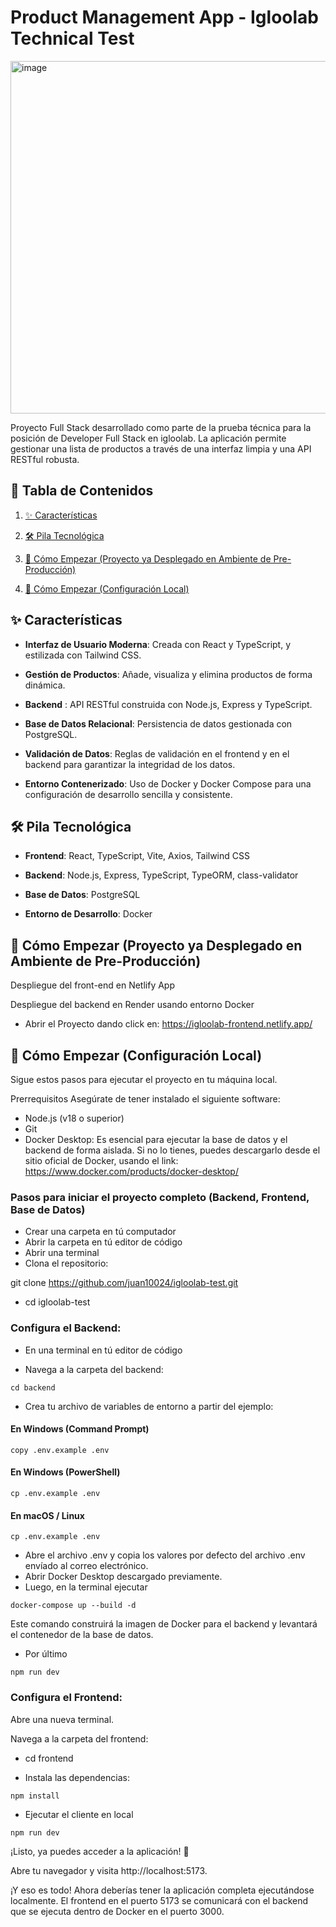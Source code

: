 # Product Management App - Igloolab Technical Test

<img width="1338" height="564" alt="image" src="https://github.com/user-attachments/assets/11153cff-94cb-465a-a97c-a52136692ef4" />


Proyecto Full Stack desarrollado como parte de la prueba técnica para la posición de Developer Full Stack en igloolab. La aplicación permite gestionar una lista de productos a través de una interfaz limpia y una API RESTful robusta.

## 📄 Tabla de Contenidos

1.  [✨ Características](#caracteristicas)

2.  [🛠️ Pila Tecnológica](#pila-tecnologica)

3.  [🚀 Cómo Empezar (Proyecto ya Desplegado en Ambiente de Pre-Producción)](#cómo-empezar-proyecto-ya-desplegado-en-ambiente-de-pre-producción)

4.  [🚀 Cómo Empezar (Configuración Local)](#cómo-empezar-configuración-local)


## ✨ Características

- **Interfaz de Usuario Moderna**: Creada con React y TypeScript, y estilizada con Tailwind CSS.

- **Gestión de Productos**: Añade, visualiza y elimina productos de forma dinámica.

- **Backend** : API RESTful construida con Node.js, Express y TypeScript.

- **Base de Datos Relacional**: Persistencia de datos gestionada con PostgreSQL.

- **Validación de Datos**: Reglas de validación en el frontend y en el backend para garantizar la integridad de los datos.

- **Entorno Contenerizado**: Uso de Docker y Docker Compose para una configuración de desarrollo sencilla y consistente.

## 🛠️ Pila Tecnológica
- **Frontend**: React, TypeScript, Vite, Axios, Tailwind CSS

- **Backend**: Node.js, Express, TypeScript, TypeORM, class-validator

- **Base de Datos**: PostgreSQL

- **Entorno de Desarrollo**: Docker

## 🚀 Cómo Empezar (Proyecto ya Desplegado en Ambiente de Pre-Producción)

Despliegue del front-end en Netlify App

Despliegue del backend en Render usando entorno Docker

- Abrir el Proyecto dando click en: https://igloolab-frontend.netlify.app/


## 🚀 Cómo Empezar (Configuración Local)
Sigue estos pasos para ejecutar el proyecto en tu máquina local.

Prerrequisitos
Asegúrate de tener instalado el siguiente software:

- Node.js (v18 o superior)
- Git
- Docker Desktop: Es esencial para ejecutar la base de datos y el backend de forma aislada. Si no lo tienes, puedes descargarlo desde el sitio oficial de Docker, usando el link: https://www.docker.com/products/docker-desktop/ 

### Pasos para iniciar el proyecto completo (Backend, Frontend, Base de Datos)

- Crear una carpeta en tú computador
- Abrir la carpeta en tú editor de código
- Abrir una terminal
- Clona el repositorio:

git clone https://github.com/juan10024/igloolab-test.git

- cd igloolab-test

### Configura el Backend:

- En una terminal en tú editor de código
  
- Navega a la carpeta del backend:
```
cd backend
```
- Crea tu archivo de variables de entorno a partir del ejemplo:

#### En Windows (Command Prompt)
```
copy .env.example .env
```
#### En Windows (PowerShell)
```
cp .env.example .env
```
#### En macOS / Linux
```
cp .env.example .env
```

- Abre el archivo .env y copia los valores por defecto del archivo .env envíado al correo electrónico.
- Abrir Docker Desktop descargado previamente.
- Luego, en la terminal ejecutar
```
docker-compose up --build -d
```
Este comando construirá la imagen de Docker para el backend y levantará el contenedor de la base de datos.

- Por último
```
npm run dev
```



### Configura el Frontend:

Abre una nueva terminal.

Navega a la carpeta del frontend: 

- cd frontend

- Instala las dependencias:

```
npm install
```

- Ejecutar el cliente en local

```
npm run dev
```

¡Listo, ya puedes acceder a la aplicación! 🥳

Abre tu navegador y visita http://localhost:5173.

¡Y eso es todo! Ahora deberías tener la aplicación completa ejecutándose localmente. El frontend en el puerto 5173 se comunicará con el backend que se ejecuta dentro de Docker en el puerto 3000.


